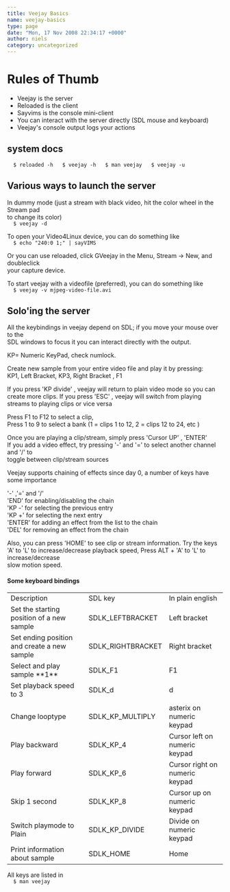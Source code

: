```yaml
---
title: Veejay Basics
name: veejay-basics
type: page
date: "Mon, 17 Nov 2008 22:34:17 +0000"
author: niels
category: uncategorized
---
```




# Rules of Thumb  
- Veejay is the server  
- Reloaded is the client  
- Sayvims is the console mini-client  
- You can interact with the server directly (SDL mouse and keyboard)  
- Veejay's console output logs your actions  


## system docs  


`  
$ reloaded -h  
$ veejay -h  
$ man veejay  
$ veejay -u  
`  


## Various ways to launch the server  


In dummy mode (just a stream with black video, hit the color wheel in the Stream pad  
to change its color)  
`  
$ veejay -d  
`  

To open your Video4Linux device, you can do something like  
`  
$ echo "240:0 1;" | sayVIMS  
`  

Or you can use reloaded, click GVeejay in the Menu, Stream -> New, and doubleclick  
your capture device.  

To start veejay with a videofile (preferred), you can do something like  
`  
$ veejay -v mjpeg-video-file.avi  
`  


## Solo'ing the server  

All the keybindings in veejay depend on SDL; if you move your mouse over to the  
SDL windows to focus it you can interact directly with the output.  

KP= Numeric KeyPad, check numlock.  


Create new sample from your entire video file and play it by pressing:  
KP1, Left Bracket, KP3, Right Bracket , F1  

If you press 'KP divide' , veejay will return to plain video mode so you can create more clips. If you press 'ESC' , veejay will switch from playing streams to playing clips or vice versa  

Press F1 to F12 to select a clip,  
Press 1 to 9 to select a bank (1 = clips 1 to 12, 2 = clips 12 to 24, etc )  

Once you are playing a clip/stream, simply press 'Cursor UP' , 'ENTER'  
If you add a video effect, try pressing '-' and '=' to select another channel and '/' to  
toggle between clip/stream sources  

Veejay supports chaining of effects since day 0, a number of keys have some importance  

'-' ,'=' and '/'  
'END' for enabling/disabling the chain  
'KP -' for selecting the previous entry  
'KP +' for selecting the next entry  
'ENTER' for adding an effect from the list to the chain  
'DEL' for removing an effect from the chain  

Also, you can press 'HOME' to see clip or stream information. Try the keys 'A' to 'L' to increase/decrease playback speed, Press ALT + 'A' to 'L' to increase/decrease  
slow motion speed.  


#### Some keyboard bindings  


<table border="0" width="80%"><tr><td class="c1">Description</td><td class="c1">SDL key</td><td class="c1">In plain english</td></tr><tr><td>Set the starting position of a new sample</td><td>SDLK_LEFTBRACKET</td><td>Left bracket</td></tr><tr><td>Set ending position and create a new sample</td><td>SDLK_RIGHTBRACKET</td><td>Right bracket</td></tr><tr><td>Select and play sample **1**</td><td>SDLK_F1</td><td>F1</td></tr><tr><td>Set playback speed to 3</td><td>SDLK_d</td><td>d</td></tr><tr><td></td></tr><tr><td>Change looptype</td><td>SDLK_KP_MULTIPLY</td><td>asterix on numeric keypad</td></tr><tr><td>Play backward</td><td>SDLK_KP_4</td><td>Cursor left on numeric keypad</td></tr><tr><td>Play forward</td><td>SDLK_KP_6</td><td>Cursor right on numeric keypad</td></tr><tr><td>Skip 1 second</td><td>SDLK_KP_8</td><td>Cursor up on numeric keypad</td></tr><tr><td>Switch playmode to Plain</td><td>SDLK_KP_DIVIDE</td><td>Divide on numeric keypad</td></tr><tr><td>Print information about sample</td><td>SDLK_HOME</td><td>Home</td></tr></table>  


All keys are listed in  
`  
$ man veejay  
`